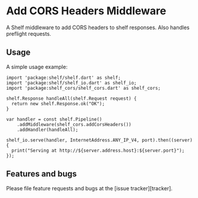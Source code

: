 # Add CORS Headers Middleware

A Shelf middleware to add CORS headers to shelf responses. Also handles
preflight requests.

## Usage

A simple usage example:

    import 'package:shelf/shelf.dart' as shelf;
    import 'package:shelf/shelf_io.dart' as shelf_io;
    import 'package:shelf_cors/shelf_cors.dart' as shelf_cors;

    shelf.Response handleAll(shelf.Request request) {
      return new shelf.Response.ok("OK");
    }
    
    var handler = const shelf.Pipeline()
        .addMiddleware(shelf_cors.addCorsHeaders())
        .addHandler(handleAll);
  
    shelf_io.serve(handler, InternetAddress.ANY_IP_V4, port).then((server) {
      print("Serving at http://${server.address.host}:${server.port}");
    });

## Features and bugs

Please file feature requests and bugs at the [issue tracker][tracker].
